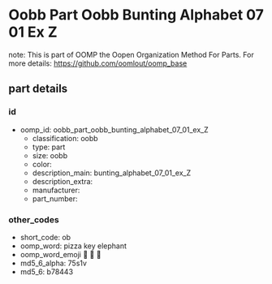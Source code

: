 # Oobb Part Oobb Bunting Alphabet 07 01 Ex Z  

note: This is part of OOMP the Oopen Organization Method For Parts. For more details: https://github.com/oomlout/oomp_base

##  part details





### id
* oomp_id: oobb_part_oobb_bunting_alphabet_07_01_ex_Z
  * classification: oobb
  * type: part
  * size: oobb
  * color: 
  * description_main: bunting_alphabet_07_01_ex_Z
  * description_extra: 
  * manufacturer: 
  * part_number: 

### other_codes
* short_code: ob
* oomp_word: pizza key elephant
* oomp_word_emoji :pizza: :key: :elephant:
* md5_6_alpha: 75s1v
* md5_6: b78443